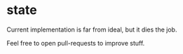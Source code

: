 # state

Current implementation is far from ideal,  but it dies the job.

Feel free to open pull-requests to improve stuff.
